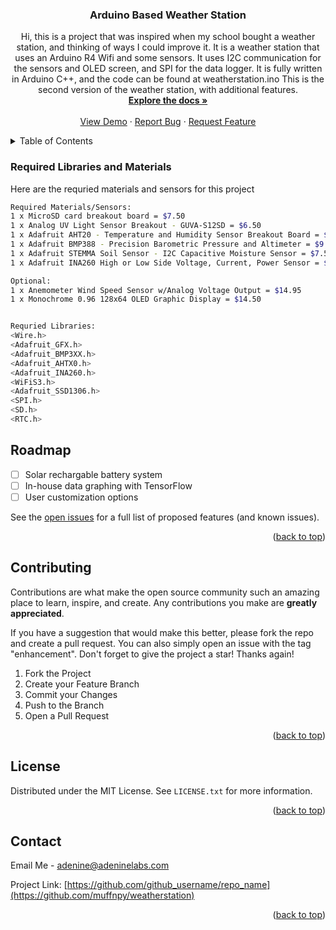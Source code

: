 <!-- Improved compatibility of back to top link: See: https://github.com/othneildrew/Best-README-Template/pull/73 -->
<a name="readme-top"></a>
<!--
*** Thanks for checking out the Best-README-Template. If you have a suggestion
*** that would make this better, please fork the repo and create a pull request
*** or simply open an issue with the tag "enhancement".
*** Don't forget to give the project a star!
*** Thanks again! Now go create something AMAZING! :D
-->



<!-- PROJECT SHIELDS -->
<!--
*** I'm using markdown "reference style" links for readability.
*** Reference links are enclosed in brackets [ ] instead of parentheses ( ).
*** See the bottom of this document for the declaration of the reference variables
*** for contributors-url, forks-url, etc. This is an optional, concise syntax you may use.
*** https://www.markdownguide.org/basic-syntax/#reference-style-links
-->



<h3 align="center">Arduino Based Weather Station</h3>

  <p align="center">
    Hi, this is a project that was inspired when my school bought a weather station, and thinking of ways I could improve it. It is a weather station that uses an Arduino R4 Wifi and some sensors.
    It uses I2C communication for the sensors and OLED screen, and SPI for the data logger. It is fully written in Arduino C++, and the code can be found at     weatherstation.ino
    This is the second version of the weather station, with additional features. 
    <br />
    <a href="https://github.com/muffnpy/weatherstation"><strong>Explore the docs »</strong></a>
    <br />
    <br />
    <a href="https://github.com/muffnpy/weatherstation">View Demo</a>
    ·
    <a href="https://github.com/muffnpy/weatherstation/issues">Report Bug</a>
    ·
    <a href="https://github.com/muffnpy/weatherstation/issues">Request Feature</a>
  </p>
</div>



<!-- TABLE OF CONTENTS -->
<details>
  <summary>Table of Contents</summary>
  <ol>
    <li>
      <a href="#about-the-project">About The Project</a>
      <ul>
      </ul>
    </li>
    <li>
      <ul>
        <li><a href="#prerequisites">Required Libraries</a></li>
        <li><a href="#installation">Installation</a></li>
      </ul>
    </li>
    <li><a href="#roadmap">Roadmap</a></li>
    <li><a href="#contributing">Contributing</a></li>
    <li><a href="#license">License</a></li>
    <li><a href="#contact">Contact</a></li>
  </ol>
</details>




### Required Libraries and Materials

Here are the requried materials and sensors for this project

  ```sh
Required Materials/Sensors:
1 x MicroSD card breakout board = $7.50
1 x Analog UV Light Sensor Breakout - GUVA-S12SD = $6.50
1 x Adafruit AHT20 - Temperature and Humidity Sensor Breakout Board = $4.50
1 x Adafruit BMP388 - Precision Barometric Pressure and Altimeter = $9.95
1 x Adafruit STEMMA Soil Sensor - I2C Capacitive Moisture Sensor = $7.50
1 x Adafruit INA260 High or Low Side Voltage, Current, Power Sensor = $9.95

Optional:
1 x Anemometer Wind Speed Sensor w/Analog Voltage Output = $14.95
1 x Monochrome 0.96 128x64 OLED Graphic Display = $14.50


Requried Libraries:
<Wire.h>
<Adafruit_GFX.h>
<Adafruit_BMP3XX.h>
<Adafruit_AHTX0.h>
<Adafruit_INA260.h>
<WiFiS3.h>
<Adafruit_SSD1306.h>
<SPI.h>
<SD.h>
<RTC.h>
  ```


<!-- ROADMAP -->
## Roadmap

- [ ] Solar rechargable battery system
- [ ] In-house data graphing with TensorFlow
- [ ] User customization options

See the [open issues](https://github.com/github_username/repo_name/issues) for a full list of proposed features (and known issues).

<p align="right">(<a href="#readme-top">back to top</a>)</p>



<!-- CONTRIBUTING -->
## Contributing

Contributions are what make the open source community such an amazing place to learn, inspire, and create. Any contributions you make are **greatly appreciated**.

If you have a suggestion that would make this better, please fork the repo and create a pull request. You can also simply open an issue with the tag "enhancement".
Don't forget to give the project a star! Thanks again!

1. Fork the Project
2. Create your Feature Branch 
3. Commit your Changes 
4. Push to the Branch 
5. Open a Pull Request

<p align="right">(<a href="#readme-top">back to top</a>)</p>



<!-- LICENSE -->
## License

Distributed under the MIT License. See `LICENSE.txt` for more information.

<p align="right">(<a href="#readme-top">back to top</a>)</p>



<!-- CONTACT -->
## Contact

Email Me - adenine@adeninelabs.com

Project Link: [https://github.com/github_username/repo_name](https://github.com/muffnpy/weatherstation)

<p align="right">(<a href="#readme-top">back to top</a>)</p>




<!-- MARKDOWN LINKS & IMAGES -->
<!-- https://www.markdownguide.org/basic-syntax/#reference-style-links -->
[contributors-shield]: https://img.shields.io/github/contributors/github_username/repo_name.svg?style=for-the-badge
[contributors-url]: https://github.com/github_username/repo_name/graphs/contributors
[forks-shield]: https://img.shields.io/github/forks/github_username/repo_name.svg?style=for-the-badge
[forks-url]: https://github.com/github_username/repo_name/network/members
[stars-shield]: https://img.shields.io/github/stars/github_username/repo_name.svg?style=for-the-badge
[stars-url]: https://github.com/github_username/repo_name/stargazers
[issues-shield]: https://img.shields.io/github/issues/github_username/repo_name.svg?style=for-the-badge
[issues-url]: https://github.com/github_username/repo_name/issues
[license-shield]: https://img.shields.io/github/license/github_username/repo_name.svg?style=for-the-badge
[license-url]: https://github.com/github_username/repo_name/blob/master/LICENSE.txt
[linkedin-shield]: https://img.shields.io/badge/-LinkedIn-black.svg?style=for-the-badge&logo=linkedin&colorB=555
[linkedin-url]: https://linkedin.com/in/linkedin_username
[product-screenshot]: images/screenshot.png
[Next.js]: https://img.shields.io/badge/next.js-000000?style=for-the-badge&logo=nextdotjs&logoColor=white
[Next-url]: https://nextjs.org/
[React.js]: https://img.shields.io/badge/React-20232A?style=for-the-badge&logo=react&logoColor=61DAFB
[React-url]: https://reactjs.org/
[Vue.js]: https://img.shields.io/badge/Vue.js-35495E?style=for-the-badge&logo=vuedotjs&logoColor=4FC08D
[Vue-url]: https://vuejs.org/
[Angular.io]: https://img.shields.io/badge/Angular-DD0031?style=for-the-badge&logo=angular&logoColor=white
[Angular-url]: https://angular.io/
[Svelte.dev]: https://img.shields.io/badge/Svelte-4A4A55?style=for-the-badge&logo=svelte&logoColor=FF3E00
[Svelte-url]: https://svelte.dev/
[Laravel.com]: https://img.shields.io/badge/Laravel-FF2D20?style=for-the-badge&logo=laravel&logoColor=white
[Laravel-url]: https://laravel.com
[Bootstrap.com]: https://img.shields.io/badge/Bootstrap-563D7C?style=for-the-badge&logo=bootstrap&logoColor=white
[Bootstrap-url]: https://getbootstrap.com
[JQuery.com]: https://img.shields.io/badge/jQuery-0769AD?style=for-the-badge&logo=jquery&logoColor=white
[JQuery-url]: https://jquery.com 
 
